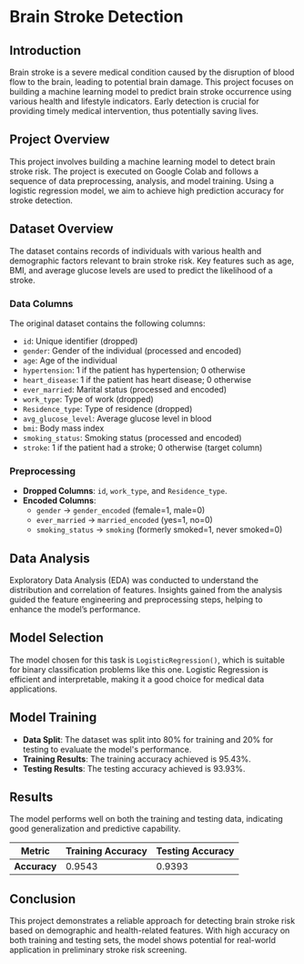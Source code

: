 # Brain Stroke Detection

## Introduction
Brain stroke is a severe medical condition caused by the disruption of blood flow to the brain, leading to potential brain damage. This project focuses on building a machine learning model to predict brain stroke occurrence using various health and lifestyle indicators. Early detection is crucial for providing timely medical intervention, thus potentially saving lives.

## Project Overview
This project involves building a machine learning model to detect brain stroke risk. The project is executed on Google Colab and follows a sequence of data preprocessing, analysis, and model training. Using a logistic regression model, we aim to achieve high prediction accuracy for stroke detection.

## Dataset Overview
The dataset contains records of individuals with various health and demographic factors relevant to brain stroke risk. Key features such as age, BMI, and average glucose levels are used to predict the likelihood of a stroke.

### Data Columns
The original dataset contains the following columns:

- `id`: Unique identifier (dropped)
- `gender`: Gender of the individual (processed and encoded)
- `age`: Age of the individual
- `hypertension`: 1 if the patient has hypertension; 0 otherwise
- `heart_disease`: 1 if the patient has heart disease; 0 otherwise
- `ever_married`: Marital status (processed and encoded)
- `work_type`: Type of work (dropped)
- `Residence_type`: Type of residence (dropped)
- `avg_glucose_level`: Average glucose level in blood
- `bmi`: Body mass index
- `smoking_status`: Smoking status (processed and encoded)
- `stroke`: 1 if the patient had a stroke; 0 otherwise (target column)

### Preprocessing
- **Dropped Columns**: `id`, `work_type`, and `Residence_type`.
- **Encoded Columns**:
  - `gender` → `gender_encoded` (female=1, male=0)
  - `ever_married` → `married_encoded` (yes=1, no=0)
  - `smoking_status` → `smoking` (formerly smoked=1, never smoked=0)

## Data Analysis
Exploratory Data Analysis (EDA) was conducted to understand the distribution and correlation of features. Insights gained from the analysis guided the feature engineering and preprocessing steps, helping to enhance the model’s performance.

## Model Selection
The model chosen for this task is `LogisticRegression()`, which is suitable for binary classification problems like this one. Logistic Regression is efficient and interpretable, making it a good choice for medical data applications.

## Model Training
- **Data Split**: The dataset was split into 80% for training and 20% for testing to evaluate the model's performance.
- **Training Results**: The training accuracy achieved is 95.43%.
- **Testing Results**: The testing accuracy achieved is 93.93%.

## Results
The model performs well on both the training and testing data, indicating good generalization and predictive capability.

| Metric       | Training Accuracy | Testing Accuracy |
|--------------|-------------------|-------------------|
| **Accuracy** | 0.9543            | 0.9393            |

## Conclusion
This project demonstrates a reliable approach for detecting brain stroke risk based on demographic and health-related features. With high accuracy on both training and testing sets, the model shows potential for real-world application in preliminary stroke risk screening.

